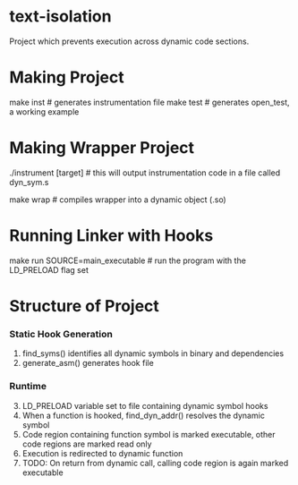 # text-isolation 
Project which prevents execution across dynamic code sections. 

# Making Project
make inst # generates instrumentation file 
make test # generates open\_test, a working example

# Making Wrapper Project 
./instrument [target] # this will output instrumentation code in a file called dyn\_sym.s

make wrap # compiles wrapper into a dynamic object (.so) 

# Running Linker with Hooks
make run SOURCE=main\_executable # run the program with the LD\_PRELOAD flag set

# Structure of Project

### Static Hook Generation 
1. find\_syms() identifies all dynamic symbols in binary and dependencies 
2. generate\_asm() generates hook file
 
### Runtime 
3. LD\_PRELOAD variable set to file containing dynamic symbol hooks 
4. When a function is hooked, find\_dyn\_addr() resolves the dynamic symbol 
5. Code region containing function symbol is marked executable, other code regions are marked read only 
6. Execution is redirected to dynamic function 
7. TODO: On return from dynamic call, calling code region is again marked executable 
